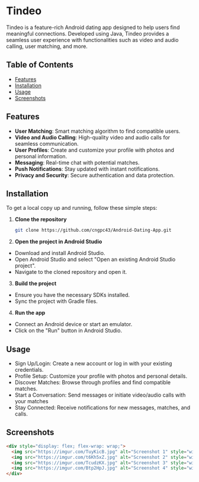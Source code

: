 # Tindeo

Tindeo is a feature-rich Android dating app designed to help users find meaningful connections. Developed using Java, Tindeo provides a seamless user experience with functionalities such as video and audio calling, user matching, and more.

## Table of Contents

- [Features](#features)
- [Installation](#installation)
- [Usage](#usage)
- [Screenshots](#screenshots)

## Features

- **User Matching**: Smart matching algorithm to find compatible users.
- **Video and Audio Calling**: High-quality video and audio calls for seamless communication.
- **User Profiles**: Create and customize your profile with photos and personal information.
- **Messaging**: Real-time chat with potential matches.
- **Push Notifications**: Stay updated with instant notifications.
- **Privacy and Security**: Secure authentication and data protection.

## Installation

To get a local copy up and running, follow these simple steps:

1. **Clone the repository**
   ```sh
   git clone https://github.com/cngpc43/Android-Dating-App.git
   
2. **Open the project in Android Studio**
  - Download and install Android Studio.
  - Open Android Studio and select "Open an existing Android Studio project".
  - Navigate to the cloned repository and open it.
3. **Build the project**
  - Ensure you have the necessary SDKs installed.
  - Sync the project with Gradle files.
4. **Run the app**
  - Connect an Android device or start an emulator.
  - Click on the "Run" button in Android Studio.
## Usage
  - Sign Up/Login: Create a new account or log in with your existing credentials.
  - Profile Setup: Customize your profile with photos and personal details.
  - Discover Matches: Browse through profiles and find compatible matches.
  - Start a Conversation: Send messages or initiate video/audio calls with your matches
  - Stay Connected: Receive notifications for new messages, matches, and calls.
## Screenshots
```html
<div style="display: flex; flex-wrap: wrap;">
  <img src="https://imgur.com/TuyKicB.jpg" alt="Screenshot 1" style="width: 30%; margin-right: 10px;"/>
  <img src="https://imgur.com/t6Kh5xZ.jpg" alt="Screenshot 2" style="width: 30%; margin-right: 10px;"/>
  <img src="https://imgur.com/TcudzKX.jpg" alt="Screenshot 3" style="width: 30%; margin-right: 10px;"/>
  <img src="https://imgur.com/Btp2HpJ.jpg" alt="Screenshot 4" style="width: 30%; margin-right: 10px;"/>
</div>
